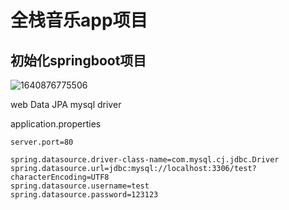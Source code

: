 # 全栈音乐app项目

## 初始化springboot项目

![1640876775506](../../../../../../../../AppData/Roaming/Typora/typora-user-images/1640876775506.png)

 web Data JPA mysql driver

application.properties

```
server.port=80

spring.datasource.driver-class-name=com.mysql.cj.jdbc.Driver
spring.datasource.url=jdbc:mysql://localhost:3306/test?characterEncoding=UTF8
spring.datasource.username=test
spring.datasource.password=123123

```

